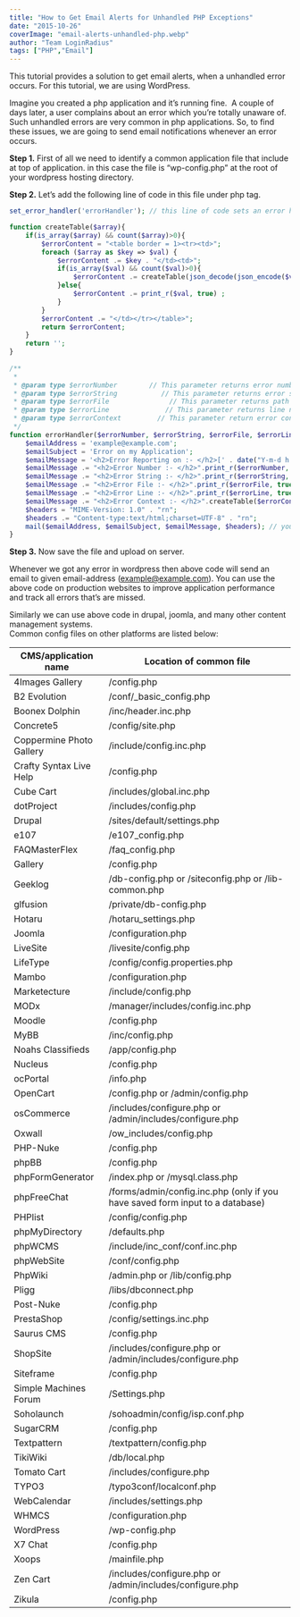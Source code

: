 ```yaml
---
title: "How to Get Email Alerts for Unhandled PHP Exceptions"
date: "2015-10-26"
coverImage: "email-alerts-unhandled-php.webp"
author: "Team LoginRadius"
tags: ["PHP","Email"]
---
```


This tutorial provides a solution to get email alerts, when a unhandled error occurs. For this tutorial, we are using WordPress.

Imagine you created a php application and it’s running fine.  A couple of days later, a user complains about an error which you’re totally unaware of. Such unhandled errors are very common in php applications. So, to find these issues, we are going to send email notifications whenever an error occurs.

**Step 1.** First of all we need to identify a common application file that include at top of application. in this case the file is “wp-config.php” at the root of your wordpress hosting directory.  

**Step 2.** Let’s add the following line of code in this file under php tag.

```php
set_error_handler('errorHandler'); // this line of code sets an error handler custom function to handle any php error. And here we pass our custom function that name “errorHandler”

function createTable($array){
    if(is_array($array) && count($array)>0){
        $errorContent = "<table border = 1><tr><td>";
        foreach ($array as $key => $val) {
            $errorContent .= $key . "</td><td>";
            if(is_array($val) && count($val)>0){
                $errorContent .= createTable(json_decode(json_encode($val),true)) ;
            }else{
                $errorContent .= print_r($val, true) ;
            }
        }
        $errorContent .= "</td></tr></table>";
        return $errorContent;
    }
    return '';
}
 
/**
 * 
 * @param type $errorNumber        // This parameter returns error number.
 * @param type $errorString           // This parameter returns error string.
 * @param type $errorFile               // This parameter returns path of file in which error found.
 * @param type $errorLine              // This parameter returns line number of file in which you get an error.
 * @param type $errorContext         // This parameter return error context.
 */
function errorHandler($errorNumber, $errorString, $errorFile, $errorLine, $errorContext) {
    $emailAddress = 'example@example.com';
    $emailSubject = 'Error on my Application';
    $emailMessage = '<h2>Error Reporting on :- </h2>[' . date("Y-m-d h:i:s", time()) . ']';
    $emailMessage .= "<h2>Error Number :- </h2>".print_r($errorNumber, true).'';
    $emailMessage .= "<h2>Error String :- </h2>".print_r($errorString, true).'';
    $emailMessage .= "<h2>Error File :- </h2>".print_r($errorFile, true).'';
    $emailMessage .= "<h2>Error Line :- </h2>".print_r($errorLine, true).'';
    $emailMessage .= "<h2>Error Context :- </h2>".createTable($errorContext);
    $headers = "MIME-Version: 1.0" . "rn";
    $headers .= "Content-type:text/html;charset=UTF-8" . "rn";
    mail($emailAddress, $emailSubject, $emailMessage, $headers); // you may use SMTP, default php mail service OR other email sending process
}
```
  
**Step 3.** Now save the file and upload on server.

Whenever we got any error in wordpress then above code will send an email to given email-address (example@example.com). You can use the above code on production websites to improve application performance and track all errors that’s are missed.

Similarly we can use above code in drupal, joomla, and many other content management systems.  
Common config files on other platforms are listed below:

| **CMS/application name**      | **Location of common file** |
| ----------------------------- | --------------------------- |
| 4Images Gallery      | /config.php       |
| B2 Evolution   | /conf/\_basic\_config.php        |
| Boonex Dolphin   | /inc/header.inc.php        |
| Concrete5   | /config/site.php        |
| Coppermine Photo Gallery   | /include/config.inc.php        |
| Crafty Syntax Live Help   | /config.php        |
| Cube Cart   | /includes/global.inc.php        |
| dotProject   | /includes/config.php        |
| Drupal   | /sites/default/settings.php        |
| e107   | /e107\_config.php        |
| FAQMasterFlex   | /faq\_config.php        |
| Gallery   | /config.php        |
| Geeklog   | /db-config.php or /siteconfig.php or /lib-common.php  |
| glfusion   | /private/db-config.php        |
| Hotaru   | /hotaru\_settings.php        |
| Joomla   | /configuration.php        |
| LiveSite   | /livesite/config.php        |
| LifeType   | /config/config.properties.php        |
| Mambo   | /configuration.php        |
| Marketecture   | /include/config.php        |
| MODx   | /manager/includes/config.inc.php        |
| Moodle   | /config.php        |
| MyBB   | /inc/config.php        |
| Noahs Classifieds   | /app/config.php        |
| Nucleus   | /config.php        |
| ocPortal   | /info.php        |
| OpenCart   | /config.php or /admin/config.php        |
| osCommerce   | /includes/configure.php or /admin/includes/configure.php        |
| Oxwall   | /ow\_includes/config.php        |
| PHP-Nuke   | /config.php        |
| phpBB   | /config.php        |
| phpFormGenerator   | /index.php or /mysql.class.php        |
| phpFreeChat   | /forms/admin/config.inc.php (only if you have saved form input to a database)        |
| PHPlist   | /config/config.php        |
| phpMyDirectory   | /defaults.php        |
| phpWCMS   | /include/inc\_conf/conf.inc.php        |
| phpWebSite   | /conf/config.php        |
| PhpWiki   | /admin.php or /lib/config.php        |
| Pligg   | /libs/dbconnect.php        |
| Post-Nuke   | /config.php        |
| PrestaShop   | /config/settings.inc.php        |
| Saurus CMS   | /config.php        |
| ShopSite   | /includes/configure.php or /admin/includes/configure.php        |
| Siteframe   | /config.php        |
| Simple Machines Forum   | /Settings.php        |
| Soholaunch   | /sohoadmin/config/isp.conf.php        |
| SugarCRM   | /config.php        |
| Textpattern   | /textpattern/config.php        |
| TikiWiki   | /db/local.php        |
| Tomato Cart   | /includes/configure.php        |
| TYPO3   | /typo3conf/localconf.php        |
| WebCalendar   | /includes/settings.php        |
| WHMCS   | /configuration.php        |
| WordPress   | /wp-config.php        |
| X7 Chat   | /config.php        |
| Xoops   | /mainfile.php        |
| Zen Cart   | /includes/configure.php or /admin/includes/configure.php        |
| Zikula   | /config.php        |

